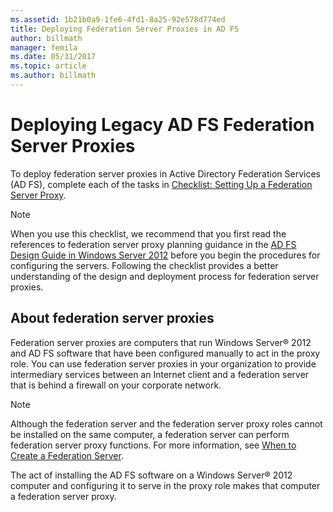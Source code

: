 ```yaml
---
ms.assetid: 1b21b0a9-1fe6-4fd1-8a25-92e578d774ed
title: Deploying Federation Server Proxies in AD FS
author: billmath
manager: femila
ms.date: 05/31/2017
ms.topic: article
ms.author: billmath
---
```


# Deploying Legacy AD FS Federation Server Proxies

To deploy federation server proxies in Active Directory Federation Services \(AD FS\), complete each of the tasks in [Checklist: Setting Up a Federation Server Proxy](Checklist--Setting-Up-a-Federation-Server-Proxy.md).

> [!NOTE]
> When you use this checklist, we recommend that you first read the references to federation server proxy planning guidance in the [AD FS Design Guide in Windows Server 2012](../design/ad-fs-design-guide-in-windows-server-2012.md) before you begin the procedures for configuring the servers. Following the checklist provides a better understanding of the design and deployment process for federation server proxies.

## About federation server proxies
Federation server proxies are computers that run Windows Server&reg; 2012 and AD FS software that have been configured manually to act in the proxy role. You can use federation server proxies in your organization to provide intermediary services between an Internet client and a federation server that is behind a firewall on your corporate network.

> [!NOTE]
> Although the federation server and the federation server proxy roles cannot be installed on the same computer, a federation server can perform federation server proxy functions. For more information, see [When to Create a Federation Server](/previous-versions/windows/it-pro/windows-server-2012-R2-and-2012/dd807101(v=ws.11)).

The act of installing the AD FS software on a Windows Server&reg; 2012 computer and configuring it to serve in the proxy role makes that computer a federation server proxy.

